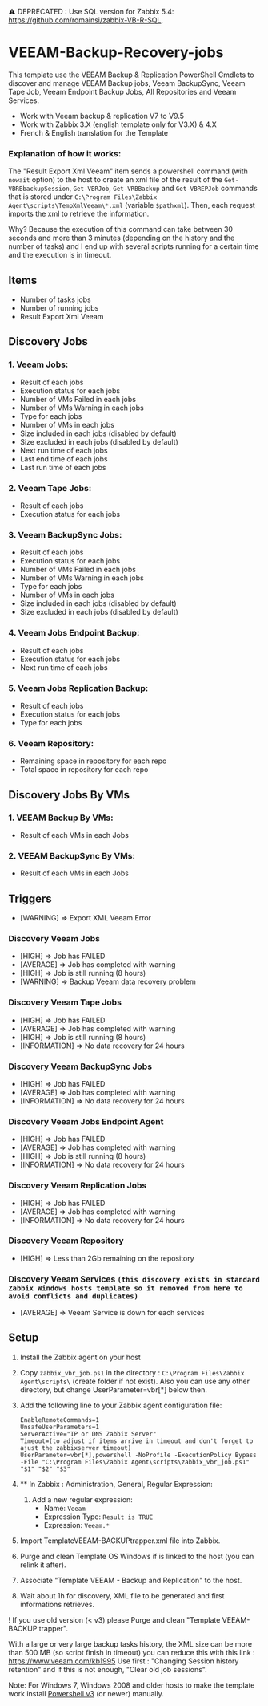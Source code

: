  :warning: DEPRECATED : Use SQL version for Zabbix 5.4: https://github.com/romainsi/zabbix-VB-R-SQL.

# VEEAM-Backup-Recovery-jobs

This template use the VEEAM Backup & Replication PowerShell Cmdlets to discover and manage VEEAM Backup jobs, Veeam BackupSync, Veeam Tape Job, Veeam Endpoint Backup Jobs, All Repositories and Veeam Services.

- Work with Veeam backup & replication V7 to V9.5
- Work with Zabbix 3.X (english template only for V3.X) & 4.X
- French & English translation for the Template

### Explanation of how it works:
The "Result Export Xml Veeam" item sends a powershell command (with `nowait` option) to the host to create an xml file of the result of the `Get-VBRBbackupSession`, `Get-VBRJob`, `Get-VRBBackup` and `Get-VBREPJob` commands that is stored under `C:\Program Files\Zabbix Agent\scripts\TempXmlVeeam\*.xml` (variable `$pathxml`).
Then, each request imports the xml to retrieve the information.

Why? Because the execution of this command can take between 30 seconds and more than 3 minutes (depending on the history and the number of tasks) and I end up with several scripts running for a certain time and the execution is in timeout.


## Items

  - Number of tasks jobs
  - Number of running jobs
  - Result Export Xml Veeam

## Discovery Jobs

### 1. Veeam Jobs:
  - Result of each jobs
  - Execution status for each jobs
  - Number of VMs Failed in each jobs
  - Number of VMs Warning in each jobs
  - Type for each jobs
  - Number of VMs in each jobs
  - Size included in each jobs (disabled by default)
  - Size excluded in each jobs (disabled by default)
  - Next run time of each jobs
  - Last end time of each jobs
  - Last run time of each jobs

### 2. Veeam Tape Jobs:
  - Result of each jobs
  - Execution status for each jobs

### 3. Veeam BackupSync Jobs:
  - Result of each jobs
  - Execution status for each jobs
  - Number of VMs Failed in each jobs
  - Number of VMs Warning in each jobs
  - Type for each jobs
  - Number of VMs in each jobs
  - Size included in each jobs (disabled by default)
  - Size excluded in each jobs (disabled by default)

### 4. Veeam Jobs Endpoint Backup:
  - Result of each jobs
  - Execution status for each jobs
  - Next run time of each jobs
  
### 5. Veeam Jobs Replication Backup:
  - Result of each jobs
  - Execution status for each jobs
  - Type for each jobs

### 6. Veeam Repository:
  - Remaining space in repository for each repo
  - Total space in repository for each repo

## Discovery Jobs By VMs

### 1. VEEAM Backup By VMs:
  - Result of each VMs in each Jobs

### 2. VEEAM BackupSync By VMs:
  - Result of each VMs in each Jobs


## Triggers

- [WARNING] => Export XML Veeam Error

### Discovery Veeam Jobs
- [HIGH] => Job has FAILED
- [AVERAGE] => Job has completed with warning
- [HIGH] => Job is still running (8 hours)
- [WARNING] => Backup Veeam data recovery problem

### Discovery Veeam Tape Jobs
- [HIGH] => Job has FAILED
- [AVERAGE] => Job has completed with warning
- [HIGH] => Job is still running (8 hours)
- [INFORMATION] => No data recovery for 24 hours

### Discovery Veeam BackupSync Jobs
- [HIGH] => Job has FAILED
- [AVERAGE] => Job has completed with warning
- [INFORMATION] => No data recovery for 24 hours

### Discovery Veeam Jobs Endpoint Agent
- [HIGH] => Job has FAILED
- [AVERAGE] => Job has completed with warning
- [HIGH] => Job is still running (8 hours)
- [INFORMATION] => No data recovery for 24 hours

### Discovery Veeam Replication Jobs
- [HIGH] => Job has FAILED
- [AVERAGE] => Job has completed with warning
- [INFORMATION] => No data recovery for 24 hours

### Discovery Veeam Repository
- [HIGH] => Less than 2Gb remaining on the repository

### Discovery Veeam Services ``(this discovery exists in standard Zabbix Windows hosts template so it removed from here to avoid conflicts and duplicates)``
- [AVERAGE] => Veeam Service is down for each services


## Setup

1. Install the Zabbix agent on your host
2. Copy `zabbix_vbr_job.ps1` in the directory : `C:\Program Files\Zabbix Agent\scripts\` (create folder if not exist). Also you can use any other directory, but change UserParameter=vbr[*] below then.
3. Add the following line to your Zabbix agent configuration file:
    ```
    EnableRemoteCommands=1
    UnsafeUserParameters=1
    ServerActive="IP or DNS Zabbix Server"
    Timeout=(to adjust if items arrive in timeout and don't forget to ajust the zabbixserver timeout)
    UserParameter=vbr[*],powershell -NoProfile -ExecutionPolicy Bypass -File "C:\Program Files\Zabbix Agent\scripts\zabbix_vbr_job.ps1" "$1" "$2" "$3"
    ```
4. ** In Zabbix : Administration, General, Regular Expression:

    1. Add a new regular expression:
        + Name: `Veeam`
        + Expression Type: `Result is TRUE`
        + Expression: `Veeam.*`

5. Import TemplateVEEAM-BACKUPtrapper.xml file into Zabbix.
6. Purge and clean Template OS Windows if is linked to the host (you can relink it after).
7. Associate "Template VEEAM - Backup and Replication" to the host.
8. Wait about 1h for discovery, XML file to be generated and first informations retrieves.

! If you use old version (< v3) please Purge and clean "Template VEEAM-BACKUP trapper".

With a large or very large backup tasks history, the XML size can be more than 500 MB (so script finish in timeout) you can reduce this with this link :
https://www.veeam.com/kb1995
Use first : "Changing Session history retention" and if this is not enough, "Clear old job sessions".


Note: For Windows 7, Windows 2008 and older hosts to make the template work install [Powershell v3](https://www.microsoft.com/en-us/download/details.aspx?id=34595) (or newer) manually.
